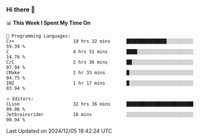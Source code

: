 ### Hi there 👋

<!--
**asdf12303116/asdf12303116** is a ✨ _special_ ✨ repository because its `README.md` (this file) appears on your GitHub profile.

Here are some ideas to get you started:

- 🔭 I’m currently working on ...
- 🌱 I’m currently learning ...
- 👯 I’m looking to collaborate on ...
- 🤔 I’m looking for help with ...
- 💬 Ask me about ...
- 📫 How to reach me: ...
- 😄 Pronouns: ...
- ⚡ Fun fact: ...
-->

<!--START_SECTION:waka-->
📊 **This Week I Spent My Time On** 

```text
💬 Programming Languages: 
C++                      19 hrs 32 mins      ███████████████░░░░░░░░░░   59.39 % 
C                        4 hrs 51 mins       ████░░░░░░░░░░░░░░░░░░░░░   14.76 % 
C/C                      2 hrs 36 mins       ██░░░░░░░░░░░░░░░░░░░░░░░   07.94 % 
CMake                    1 hr 33 mins        █░░░░░░░░░░░░░░░░░░░░░░░░   04.75 % 
INI                      1 hr 17 mins        █░░░░░░░░░░░░░░░░░░░░░░░░   03.94 % 

🔥 Editors: 
CLion                    32 hrs 36 mins      █████████████████████████   99.06 % 
Jetbrainsrider           18 mins             ░░░░░░░░░░░░░░░░░░░░░░░░░   00.94 % 
```


 Last Updated on 2024/12/05 18:42:24 UTC
<!--END_SECTION:waka-->
